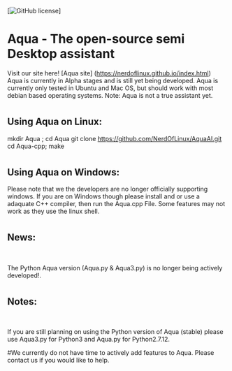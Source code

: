 [![GitHub license](https://img.shields.io/codeship/d6c1ddd0-16a3-0132-5f85-2e35c05e22b1.svg)]

# <h1> Aqua - The open-source semi Desktop assistant </h1>
   Visit our site here! [Aqua site] (https://nerdoflinux.github.io/index.html)
   Aqua is currently in Alpha stages and is still yet being developed.
   Aqua is currently only tested in Ubuntu and Mac OS, but should work with most debian based operating systems.
   Note: Aqua is not a true assistant yet.


# <h2> Using Aqua on Linux: </h2> 
   mkdir Aqua ; cd Aqua
   git clone https://github.com/NerdOfLinux/AquaAI.git 
   cd Aqua-cpp; make  

# <h2> Using Aqua on Windows: </h2>
  Please note that we the developers are no longer officially supporting windows. If you are on Windows though please install and or use a adaquate C++ compiler, then run the Aqua.cpp File. Some features may not work as they use the linux shell.
 
 
# <h2> News: </h2> <br>
   The Python Aqua version (Aqua.py & Aqua3.py) is no longer being actively developed!.

# <h2> Notes: </h2> <br>
   If you are still planning on using the Python version of Aqua (stable) please use Aqua3.py for Python3 and Aqua.py for Python2.7.12.

#We currently do not have time to actively add features to Aqua. Please contact us if you would like to help.
